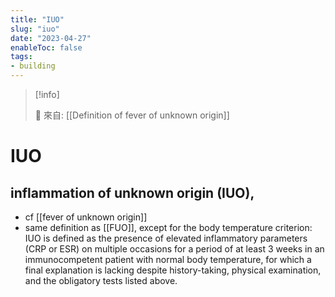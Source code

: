 ```yaml
---
title: "IUO"
slug: "iuo"
date: "2023-04-27"
enableToc: false
tags:
- building
---
```


> [!info]
>
> 🌱 來自: [[Definition of fever of unknown origin]]

# IUO

## inflammation of unknown origin (IUO),
- cf [[fever of unknown origin]]
- same definition as [[FUO]], except for the body temperature criterion: IUO is defined as the presence of elevated inflammatory parameters (CRP or ESR) on multiple occasions for a period of at least 3 weeks in an immunocompetent patient with normal body temperature, for which a final explanation is lacking despite history-taking, physical examination, and the obligatory tests listed above.
